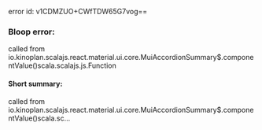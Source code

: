 error id: v1CDMZUO+CWfTDW65G7vog==
### Bloop error:

called from io.kinoplan.scalajs.react.material.ui.core.MuiAccordionSummary$.componentValue()scala.scalajs.js.Function
#### Short summary: 

called from io.kinoplan.scalajs.react.material.ui.core.MuiAccordionSummary$.componentValue()scala.sc...